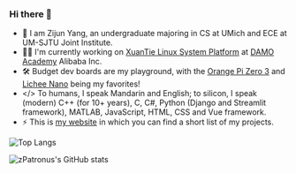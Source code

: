 ### Hi there 👋

- 🔭 I am Zijun Yang, an undergraduate majoring in CS at UMich and ECE at UM-SJTU Joint Institute.
- 👨‍💻 I'm currently working on [XuanTie Linux System Platform](https://www.xrvm.com/soft-tools/os/Linux) at [DAMO Academy](https://damo.alibaba.com/?language=en) Alibaba Inc.
- 🛠️ Budget dev boards are my playground, with the [Orange Pi Zero 3](http://www.orangepi.org/html/hardWare/computerAndMicrocontrollers/details/Orange-Pi-Zero-3.html) and [Lichee Nano](https://wiki.sipeed.com/hardware/en/lichee/RV_Nano/1_intro.html) being my favorites!
- </> To humans, I speak Mandarin and English; to silicon, I speak (modern) C++ (for 10+ years), C, C#, Python (Django and Streamlit framework), MATLAB, JavaScript, HTML, CSS and Vue framework. 
- ⚡ This is [my website](https://zijuny.dev/) in which you can find a short list of my projects.

![Top Langs](https://github-readme-stats.vercel.app/api/top-langs/?username=zpatronus&layout=compact&theme=dark&hide=html)

![zPatronus's GitHub stats](https://github-readme-stats.vercel.app/api?username=zpatronus&count_private=true&show_icons=true&theme=dark)

<!--
**zijunhz/zijunhz** is a ✨ _special_ ✨ repository because its `README.md` (this file) appears on your GitHub profile.

Here are some ideas to get you started:

- 🔭 I’m currently working on ...
- 🌱 I’m currently learning ...
- 👯 I’m looking to collaborate on ...
- 🤔 I’m looking for help with ...
- 💬 Ask me about ...
- 📫 How to reach me: ...
- 😄 Pronouns: ...
- ⚡ Fun fact: ...
-->
